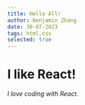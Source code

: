 ```yaml
---
title: Hello All!
author: Benjamin Zhang
date: 30-07-2023
tags: html,css
selected: true
---
```


# I like React!

_I love coding with React._

